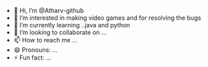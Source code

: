 - 👋 Hi, I’m @Atharv-github
- 👀 I’m interested in making video games and for resolving the bugs
- 🌱 I’m currently learning ..java and python
- 💞️ I’m looking to collaborate on ...
- 📫 How to reach me ...
- 😄 Pronouns: ...
- ⚡ Fun fact: ...

<!---
Atharv-github/Atharv-github is a ✨ special ✨ repository because its `README.md` (this file) appears on your GitHub profile.
You can click the Preview link to take a look at your changes.
--->
